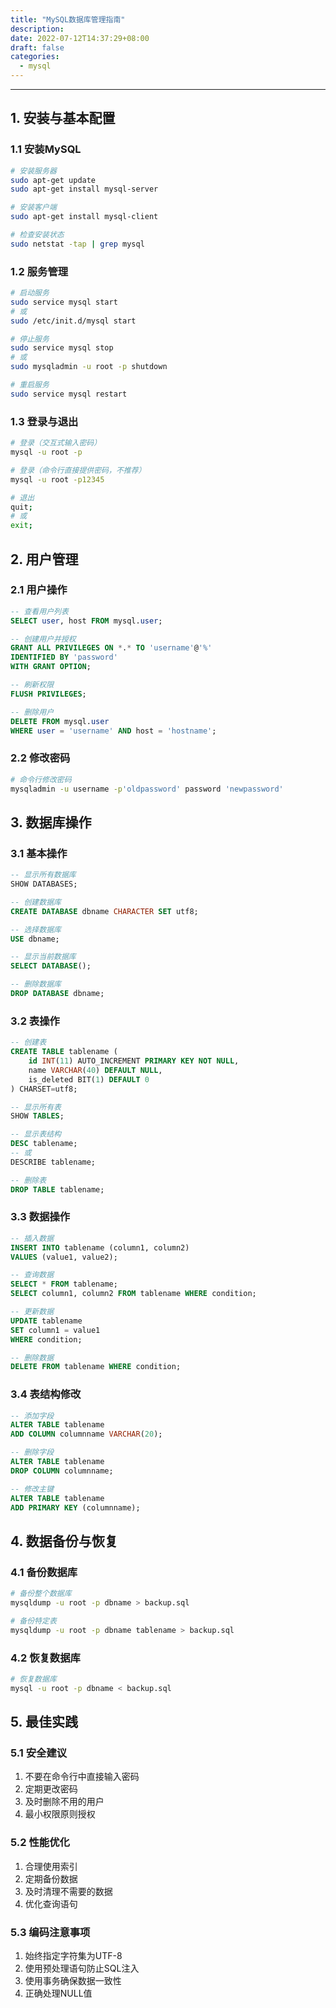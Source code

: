 ```yaml
---
title: "MySQL数据库管理指南"
description: 
date: 2022-07-12T14:37:29+08:00
draft: false
categories:
  - mysql
---
```


----
<!--more-->
## 1. 安装与基本配置

### 1.1 安装MySQL
```bash
# 安装服务器
sudo apt-get update
sudo apt-get install mysql-server

# 安装客户端
sudo apt-get install mysql-client

# 检查安装状态
sudo netstat -tap | grep mysql
```

### 1.2 服务管理
```bash
# 启动服务
sudo service mysql start
# 或
sudo /etc/init.d/mysql start

# 停止服务
sudo service mysql stop
# 或
sudo mysqladmin -u root -p shutdown

# 重启服务
sudo service mysql restart
```

### 1.3 登录与退出
```bash
# 登录（交互式输入密码）
mysql -u root -p

# 登录（命令行直接提供密码，不推荐）
mysql -u root -p12345

# 退出
quit;
# 或
exit;
```

## 2. 用户管理

### 2.1 用户操作
```sql
-- 查看用户列表
SELECT user, host FROM mysql.user;

-- 创建用户并授权
GRANT ALL PRIVILEGES ON *.* TO 'username'@'%' 
IDENTIFIED BY 'password' 
WITH GRANT OPTION;

-- 刷新权限
FLUSH PRIVILEGES;

-- 删除用户
DELETE FROM mysql.user 
WHERE user = 'username' AND host = 'hostname';
```

### 2.2 修改密码
```bash
# 命令行修改密码
mysqladmin -u username -p'oldpassword' password 'newpassword'
```

## 3. 数据库操作

### 3.1 基本操作
```sql
-- 显示所有数据库
SHOW DATABASES;

-- 创建数据库
CREATE DATABASE dbname CHARACTER SET utf8;

-- 选择数据库
USE dbname;

-- 显示当前数据库
SELECT DATABASE();

-- 删除数据库
DROP DATABASE dbname;
```

### 3.2 表操作
```sql
-- 创建表
CREATE TABLE tablename (
    id INT(11) AUTO_INCREMENT PRIMARY KEY NOT NULL,
    name VARCHAR(40) DEFAULT NULL,
    is_deleted BIT(1) DEFAULT 0
) CHARSET=utf8;

-- 显示所有表
SHOW TABLES;

-- 显示表结构
DESC tablename;
-- 或
DESCRIBE tablename;

-- 删除表
DROP TABLE tablename;
```

### 3.3 数据操作
```sql
-- 插入数据
INSERT INTO tablename (column1, column2) 
VALUES (value1, value2);

-- 查询数据
SELECT * FROM tablename;
SELECT column1, column2 FROM tablename WHERE condition;

-- 更新数据
UPDATE tablename 
SET column1 = value1 
WHERE condition;

-- 删除数据
DELETE FROM tablename WHERE condition;
```

### 3.4 表结构修改
```sql
-- 添加字段
ALTER TABLE tablename 
ADD COLUMN columnname VARCHAR(20);

-- 删除字段
ALTER TABLE tablename 
DROP COLUMN columnname;

-- 修改主键
ALTER TABLE tablename 
ADD PRIMARY KEY (columnname);
```

## 4. 数据备份与恢复

### 4.1 备份数据库
```bash
# 备份整个数据库
mysqldump -u root -p dbname > backup.sql

# 备份特定表
mysqldump -u root -p dbname tablename > backup.sql
```

### 4.2 恢复数据库
```bash
# 恢复数据库
mysql -u root -p dbname < backup.sql
```

## 5. 最佳实践

### 5.1 安全建议
1. 不要在命令行中直接输入密码
2. 定期更改密码
3. 及时删除不用的用户
4. 最小权限原则授权

### 5.2 性能优化
1. 合理使用索引
2. 定期备份数据
3. 及时清理不需要的数据
4. 优化查询语句

### 5.3 编码注意事项
1. 始终指定字符集为UTF-8
2. 使用预处理语句防止SQL注入
3. 使用事务确保数据一致性
4. 正确处理NULL值